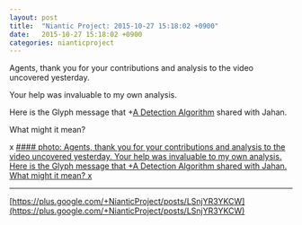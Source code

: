 ```yaml
---
layout: post
title:  "Niantic Project: 2015-10-27 15:18:02 +0900"
date:   2015-10-27 15:18:02 +0900
categories: nianticproject
---
```

Agents, thank you for your contributions and analysis to the video uncovered yesterday.

Your help was invaluable to my own analysis.

Here is the Glyph message that +[A Detection Algorithm](https://plus.google.com/114076692022231059864 "") shared with Jahan.

What might it mean?

x
[#### photo: Agents, thank you for your contributions and analysis to the video uncovered yesterday.
Your help was invaluable to my own analysis.
Here is the Glyph message that +A Detection Algorithm shared with Jahan.
What might it mean?
x](https://lh3.googleusercontent.com/-F_aOM1noDfk/Vi8XAcUwlOI/AAAAAAAAhUI/dRROSogam-w/w1200-h1200/JahanGlyphs.png "")
- - -
[https://plus.google.com/+NianticProject/posts/LSnjYR3YKCW](https://plus.google.com/+NianticProject/posts/LSnjYR3YKCW)
